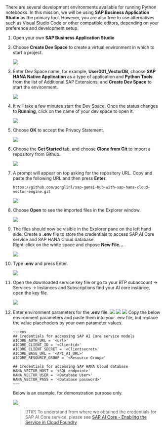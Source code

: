 There are several development environments available for running Python notebooks. In this mission, we will be using **SAP Business Application Studio** as the primary tool. However, you are also free to use alternatives such as Visual Studio Code or other compatible editors, depending on your preference and development setup.

1. Open your own **SAP Business Application Studio**

2. Choose **Create Dev Space** to create a virtual environment in which to start a project. 

    ![](img/vectordb_004.png)

3. Enter Dev Space name, for example, **User001_VectorDB**, choose **SAP HANA Native Application** as a type of application and **Python Tools** from the list of Additional SAP Extensions, and **Create Dev Space** to start the environment.
    
    ![](img/vectordb_005.png)
    
4. It will take a few minutes start the Dev Space. Once the status changes to **Running**, click on the name of your dev space to open it. 

    ![](img/vectordb_006.png)

5. Choose **OK** to accept the Privacy Statement. 

    ![](img/vectordb_007.png)

6. Choose the **Get Started** tab, and choose **Clone from Git** to import a repository from Github.

    ![](img/vectordb_008.png)

7. A prompt will appear on top asking for the repository URL. Copy and paste the following URL and then press **Enter**.

    ~~~url
    https://github.com/songlinl/sap-genai-hub-with-sap-hana-cloud-vector-engine.git
    ~~~

    ![](img/vectordb_009.png)

8. Choose **Open** to see the imported files in the Explorer window.

    ![](img/vectordb_010.png)

9. The files should now be visible in the Explorer pane on the left hand side. Create a **.env** file to store the credentials to access SAP AI Core service and SAP HANA Cloud database.  
    Right-click on the white space and chpose **New File...**

    ![](img/create_env.png)

10. Type **.env** and press Enter.

    ![](img/create_env2.png)

11. Open the downloaded service key file or go to your BTP subaccount -> Services -> Instances and Subscriptions find your AI core instance, open the key file. 

    ![](..\set-up\img\26.png)

12. Enter environment parameters for the **.env** file.
    ![](img/create_env1.png)
    ![](..\set-up\img\30.png)
    ![](..\set-up\img\52.png)
    Copy the below environment parameters and paste them into your .env file, but replace the value placehoders by your own parameter values.   

        ~~~env
        ## Credentials for accessing SAP AI Core service models
        AICORE_AUTH_URL = '<url>'
        AICORE_CLIENT_ID = '<Clientid>'
        AICORE_CLIENT_SECRET = '<Clientsecret>'
        AICORE_BASE_URL = '<API_AI_URL>'
        AICORE_RESOURCE_GROUP = '<Resource Group>'

        ## Credentials for accessing SAP HANA Cloud database
        HANA_VECTOR_HOST = '<SQL endpoint>'
        HANA_VECTOR_USER = '<Database User>'
        HANA_VECTOR_PASS = '<Database password>'
        ~~~

    Below is an example, for demonstration purpose only. 

    ![](img/create_env3.png)

    > [!TIP] To understand from where we obtained the credentials for SAP AI Core service, please see <a href="https://help.sap.com/docs/sap-ai-core/sap-ai-core-service-guide/enabling-service-in-cloud-foundry" target="_blank">SAP AI Core - Enabling the Service in Cloud Foundry</a>

